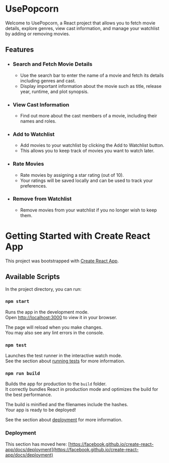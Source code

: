 # UsePopcorn 
Welcome to UsePopcorn, a React project that allows you to fetch movie details, explore genres, view cast information, and manage your watchlist by adding or removing movies.

## Features
  - ### Search and Fetch Movie Details
    - Use the search bar to enter the name of a movie and fetch its details including genres and cast.
    - Display important information about the movie such as title, release year, runtime, and plot synopsis.
  - ### View Cast Information
    - Find out more about the cast members of a movie, including their names and roles.
  - ### Add to Watchlist
    - Add movies to your watchlist by clicking the Add to Watchlist button.
    - This allows you to keep track of movies you want to watch later.
  - ### Rate Movies
    - Rate movies by assigning a star rating (out of 10).
    - Your ratings will be saved locally and can be used to track your preferences.
  - ### Remove from Watchlist
    - Remove movies from your watchlist if you no longer wish to keep them.

# Getting Started with Create React App

This project was bootstrapped with [Create React App](https://github.com/facebook/create-react-app).

## Available Scripts

In the project directory, you can run:

### `npm start`

Runs the app in the development mode.\
Open [http://localhost:3000](http://localhost:3000) to view it in your browser.

The page will reload when you make changes.\
You may also see any lint errors in the console.

### `npm test`

Launches the test runner in the interactive watch mode.\
See the section about [running tests](https://facebook.github.io/create-react-app/docs/running-tests) for more information.

### `npm run build`

Builds the app for production to the `build` folder.\
It correctly bundles React in production mode and optimizes the build for the best performance.

The build is minified and the filenames include the hashes.\
Your app is ready to be deployed!

See the section about [deployment](https://facebook.github.io/create-react-app/docs/deployment) for more information.


### Deployment

This section has moved here: [https://facebook.github.io/create-react-app/docs/deployment](https://facebook.github.io/create-react-app/docs/deployment)
